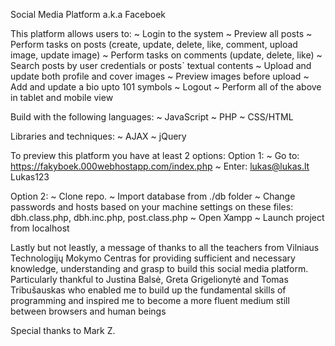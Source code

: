 Social Media Platform a.k.a Faceboek

This platform allows users to:
~ Login to the system
~ Preview all posts
~ Perform tasks on posts (create, update, delete, like, comment, upload image, update image)
~ Perform tasks on comments (update, delete, like)
~ Search posts by user credentials or posts` textual contents
~ Upload and update both profile and cover images
~ Preview images before upload
~ Add and update a bio upto 101 symbols
~ Logout
~ Perform all of the above in tablet and mobile view

Build with the following languages:
~ JavaScript
~ PHP
~ CSS/HTML

Libraries and techniques:
~ AJAX
~ jQuery

To preview this platform you have at least 2 options:
Option 1:
~ Go to: https://fakyboek.000webhostapp.com/index.php
~ Enter: lukas@lukas.lt Lukas123

Option 2:
~ Clone repo.
~ Import database from ./db folder
~ Change passwords and hosts based on your machine settings on these files: dbh.class.php, dbh.inc.php, post.class.php
~ Open Xampp
~ Launch project from localhost

Lastly but not leastly, a message of thanks to all the teachers from Vilniaus Technologijų Mokymo Centras for providing sufficient and necessary knowledge, 
understanding and grasp to build this social media platform. Particularly thankful to Justina Balsė, Greta Grigelionytė and Tomas Tribušauskas who enabled me to 
build up the fundamental skills of programming and inspired me to become a more fluent medium still between browsers and human beings

Special thanks to Mark Z.
